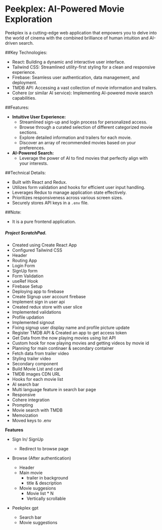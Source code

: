 # Peekplex: AI-Powered Movie Exploration

Peekplex is a cutting-edge web application that empowers you to delve into the world of cinema with the combined brilliance of human intuition and AI-driven search.

##Key Technologies:

- React: Building a dynamic and interactive user interface.
- Tailwind CSS: Streamlined utility-first styling for a clean and responsive experience.
- Firebase: Seamless user authentication, data management, and deployment.
- TMDB API: Accessing a vast collection of movie information and trailers.
- Cohere (or similar AI service): Implementing AI-powered movie search capabilities.

##Features:

- **Intuitive User Experience:**
    - Streamlined sign-up and login process for personalized access.
    - Browse through a curated selection of different categorized movie sections.
    - Explore detailed information and trailers for each movie.
    - Discover an array of recommended movies based on your preferences.
- **AI-Powered Search:**
    - Leverage the power of AI to find movies that perfectly align with your interests.

##Technical Details:

- Built with React and Redux.
- Utilizes form validation and hooks for efficient user input handling.
- Leverages Redux to manage application state effectively.
- Prioritizes responsiveness across various screen sizes.
- Securely stores API keys in a `.env` file.

##Note:
- It is a pure frontend application.

##### Project ScratchPad.
- Created using Create React App
- Configured Tailwind CSS
- Header
- Routing App
- Login Form
- SignUp form
- Form Validation
- useRef Hook
- Firebase Setup
- Deploying app to firebase
- Create Signup user account firebase
- Implement sign in user api
- Created redux store with user slice
- Implemented validations
- Profile updation
- Implemented signout
- Fixing signup user display name and profile picture update
- Register TMDB API & Created an app to get access token
- Get Data from the now playing movies using list API
- Custom hook for now playing movies and getting videos by movie id
- Planning for main continaer & secondary container
- Fetch data from trailer video
- Styling trailer video
- Secondary component
- Build Movie List and card
- TMDB images CDN URL
- Hooks for each movie list
- AI search bar
- Multi language feature in search bar page
- Responsive
- Cohere integration
- Prompting
- Movie search with TMDB
- Memoization
- Moved keys to .env

**Features**
- Sign In/ SignUp
    - Redirect to browse page
- Browse (After authentication)
    - Header
    - Main movie
        - trailer in background
        - title & description
    - Movie suggesions
        - Movie list * N
        - Vertically scrollable

- Peekplex gpt
    - Search bar
    - Movie suggestions
